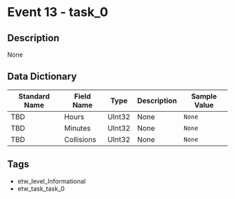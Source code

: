 # Event 13 - task_0

## Description
None

## Data Dictionary
|Standard Name|Field Name|Type|Description|Sample Value|
|---|---|---|---|---|
|TBD|Hours|UInt32|None|`None`|
|TBD|Minutes|UInt32|None|`None`|
|TBD|Collisions|UInt32|None|`None`|

## Tags
* etw_level_Informational
* etw_task_task_0